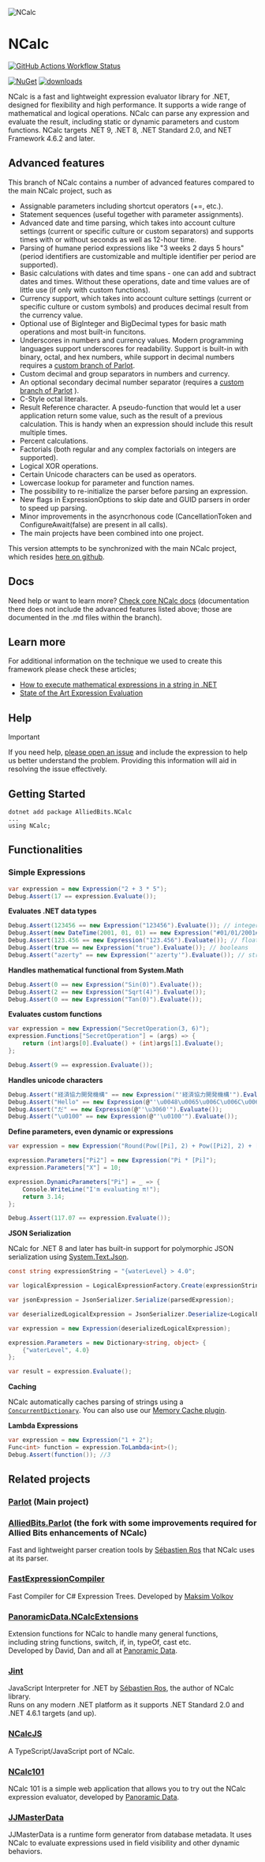 ![NCalc](NCalc.png "NCalc")

# NCalc

[![GitHub Actions Workflow Status](https://img.shields.io/github/actions/workflow/status/Allied-Bits-ltd/ncalc/build-test.yml "GitHub Actions Workflow Status")](https://img.shields.io/github/actions/workflow/status/Allied-Bits-ltd/ncalc/build-test.yml)

[![NuGet](https://img.shields.io/nuget/v/AlliedBits.NCalc.svg)](https://www.nuget.org/packages/AlliedBits.NCalc) [![downloads](https://img.shields.io/nuget/dt/AlliedBits.NCalc)](https://www.nuget.org/packages/AlliedBits.NCalc)

NCalc is a fast and lightweight expression evaluator library for .NET, designed for flexibility and high performance. It
supports a wide range of mathematical and logical operations. NCalc can parse any expression and evaluate the result,
including static or dynamic parameters and custom functions. NCalc targets .NET 9, .NET 8, .NET Standard 2.0, and NET Framework
4.6.2 and later.

## Advanced features

This branch of NCalc contains a number of advanced features compared to the main NCalc project, such as 

* Assignable parameters including shortcut operators (+=, etc.).
* Statement sequences (useful together with parameter assignments).
* Advanced date and time parsing, which takes into account culture settings (current or specific culture or custom separators) and supports times with or without seconds as well as 12-hour time.
* Parsing of humane period expressions like "3 weeks 2 days 5 hours" (period identifiers are customizable and multiple identifier per period are supported).
* Basic calculations with dates and time spans - one can add and subtract dates and times. Without these operations, date and time values are of little use (if only with custom functions).
* Currency support, which takes into account culture settings (current or specific culture or custom symbols) and produces decimal result from the currency value.
* Optional use of BigInteger and BigDecimal types for basic math operations and most built-in funcitons.
* Underscores in numbers and currency values. Modern programming languages support underscores for readability. Support is built-in with binary, octal, and hex numbers, while support in decimal numbers requires a [custom branch of Parlot](https://github.com/Allied-Bits-Ltd/parlot/tree/ABCalc). 
* Custom decimal and group separators in numbers and currency.
* An optional secondary decimal number separator (requires a [custom branch of Parlot](https://github.com/Allied-Bits-Ltd/parlot/tree/ABCalc) ). 
* C-Style octal literals.
* Result Reference character. A pseudo-function that would let a user application return some value, such as the result of a previous calculation. This is handy when an expression should include this result multiple times.
* Percent calculations.
* Factorials (both regular and any complex factorials on integers are supported).
* Logical XOR operations.
* Certain Unicode characters can be used as operators.
* Lowercase lookup for parameter and function names.
* The possibility to re-initialize the parser before parsing an expression.
* New flags in ExpressionOptions to skip date and GUID parsers in order to speed up parsing.
* Minor improvements in the asyncrhonous code (CancellationToken and ConfigureAwait(false) are present in all calls).
* The main projects have been combined into one project.

This version attempts to be synchronized with the main NCalc project, which resides [here on github](https://github.com/ncalc/ncalc).

## Docs

Need help or want to learn more? [Check core NCalc docs](https://ncalc.github.io/ncalc) (documentation there does not include the advanced features listed above; those are documented in the .md files within the branch).

## Learn more

For additional information on the technique we used to create this framework please check these articles;
- [How to execute mathematical expressions in a string in .NET](https://www.jjconsulting.com.br/en-us/blog/programming/ncalc)
- [State of the Art Expression Evaluation](https://www.codeproject.com/Articles/18880/State-of-the-Art-Expression-Evaluation)

## Help

> [!IMPORTANT]
> If you need help, [please open an issue](https://github.com/Allied-Bits-Ltd/ncalc/issues/new/choose) and include the expression to help us better understand the problem.
> Providing this information will aid in resolving the issue effectively.

## Getting Started

```
dotnet add package AlliedBits.NCalc
...
using NCalc;
```

## Functionalities

### Simple Expressions

```c#
var expression = new Expression("2 + 3 * 5");
Debug.Assert(17 == expression.Evaluate());
```

**Evaluates .NET data types**

```c#
Debug.Assert(123456 == new Expression("123456").Evaluate()); // integers
Debug.Assert(new DateTime(2001, 01, 01) == new Expression("#01/01/2001#").Evaluate()); // date and times
Debug.Assert(123.456 == new Expression("123.456").Evaluate()); // floating point numbers
Debug.Assert(true == new Expression("true").Evaluate()); // booleans
Debug.Assert("azerty" == new Expression("'azerty'").Evaluate()); // strings
```

**Handles mathematical functional from System.Math**

```c#
Debug.Assert(0 == new Expression("Sin(0)").Evaluate());
Debug.Assert(2 == new Expression("Sqrt(4)").Evaluate());
Debug.Assert(0 == new Expression("Tan(0)").Evaluate());
```

**Evaluates custom functions**

```c#
var expression = new Expression("SecretOperation(3, 6)");
expression.Functions["SecretOperation"] = (args) => {
    return (int)args[0].Evaluate() + (int)args[1].Evaluate();
};

Debug.Assert(9 == expression.Evaluate());
```

**Handles unicode characters**

```c#
Debug.Assert("経済協力開発機構" == new Expression("'経済協力開発機構'").Evaluate());
Debug.Assert("Hello" == new Expression(@"'\u0048\u0065\u006C\u006C\u006F'").Evaluate());
Debug.Assert("だ" == new Expression(@"'\u3060'").Evaluate());
Debug.Assert("\u0100" == new Expression(@"'\u0100'").Evaluate());
```

**Define parameters, even dynamic or expressions**

```c#
var expression = new Expression("Round(Pow([Pi], 2) + Pow([Pi2], 2) + [X], 2)");

expression.Parameters["Pi2"] = new Expression("Pi * [Pi]");
expression.Parameters["X"] = 10;

expression.DynamicParameters["Pi"] = _ => {
    Console.WriteLine("I'm evaluating π!");
    return 3.14;
};

Debug.Assert(117.07 == expression.Evaluate());
```

**JSON Serialization**

NCalc for .NET 8 and later has built-in support for polymorphic JSON serialization using [System.Text.Json](https://learn.microsoft.com/en-us/dotnet/standard/serialization/system-text-json).

```c#
const string expressionString = "{waterLevel} > 4.0";

var logicalExpression = LogicalExpressionFactory.Create(expressionString, ExpressionOptions.NoCache); //Created a BinaryExpression object.

var jsonExpression = JsonSerializer.Serialize(parsedExpression);

var deserializedLogicalExpression = JsonSerializer.Deserialize<LogicalExpression>(jsonExpression); //The object is still a BinaryExpression.

var expression = new Expression(deserializedLogicalExpression);

expression.Parameters = new Dictionary<string, object> {
    {"waterLevel", 4.0}
};

var result = expression.Evaluate();
```

**Caching**

NCalc automatically caches parsing of strings using a [`ConcurrentDictionary`](https://learn.microsoft.com/pt-br/dotnet/api/system.collections.concurrent.concurrentdictionary-2).
You can also use our [Memory Cache plugin](https://ncalc.github.io/ncalc/articles/plugins/memory_cache.html).

**Lambda Expressions**

```cs
var expression = new Expression("1 + 2");
Func<int> function = expression.ToLambda<int>();
Debug.Assert(function()); //3
```

## Related projects

### [Parlot](https://github.com/sebastienros/parlot) (Main project)
### [AlliedBits.Parlot](https://github.com/Allied-Bits-Ltd/parlot) (the fork with some improvements required for Allied Bits enhancements of NCalc)

Fast and lightweight parser creation tools by [Sébastien Ros](https://github.com/sebastienros) that NCalc uses at its
parser.

### [FastExpressionCompiler](https://github.com/dadhi/FastExpressionCompiler)

Fast Compiler for C# Expression Trees. Developed by [Maksim Volkov](https://github.com/dadhi)

### [PanoramicData.NCalcExtensions](https://github.com/panoramicdata/PanoramicData.NCalcExtensions)

Extension functions for NCalc to handle many general functions,  
including string functions, switch, if, in, typeOf, cast etc.  
Developed by David, Dan and all at [Panoramic Data](https://github.com/panoramicdata).

### [Jint](https://github.com/sebastienros/jint)

JavaScript Interpreter for .NET by [Sébastien Ros](https://github.com/sebastienros), the author of NCalc library.  
Runs on any modern .NET platform as it supports .NET Standard 2.0 and .NET 4.6.1 targets (and up).

### [NCalcJS](https://github.com/thomashambach/ncalcjs)

A TypeScript/JavaScript port of NCalc.

### [NCalc101](https://ncalc101.magicsuite.net)

NCalc 101 is a simple web application that allows you to try out the NCalc expression evaluator, developed
by [Panoramic Data](https://github.com/panoramicdata).

### [JJMasterData](https://github.com/JJConsulting/JJMasterData/)

JJMasterData is a runtime form generator from database metadata. It uses NCalc to evaluate expressions used in field
visibility and other dynamic behaviors.
